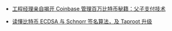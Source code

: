 * [工程经理亲自揭开 Coinbase 管理百万比特币秘籍：父子支付技术](https://www.chainnews.com/articles/615751090917.htm)

* [读懂比特币 ECDSA 与 Schnorr 签名算法，及 Taproot 升级](https://www.chainnews.com/articles/103903260633.htm)